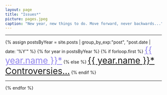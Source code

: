 ```yaml
---
layout: page
title: "Issues*"
picture: pages.jpeg
caption: "New year, new things to do. Move forward, never backwards..."
---
```


<hr/>

<div>
{% assign postsByYear = site.posts | group_by_exp:"post", "post.date | date: '%Y'" %}
  {% for year in postsByYear %}
    {% if forloop.first %}
    <a href="{{ site.baseurl }}/issues/{{ year.name }}" style="color:#9184ED;font-size:28px">{{ year.name }}*</a>
    {% else %}
    <a href="{{ site.baseurl }}/issues/{{ year.name }}" style="color:#1a1a1a;font-size:28px">{{ year.name }}* Controversies...</a>
    {% endif %}<hr/>
  {% endfor %}
</div>
